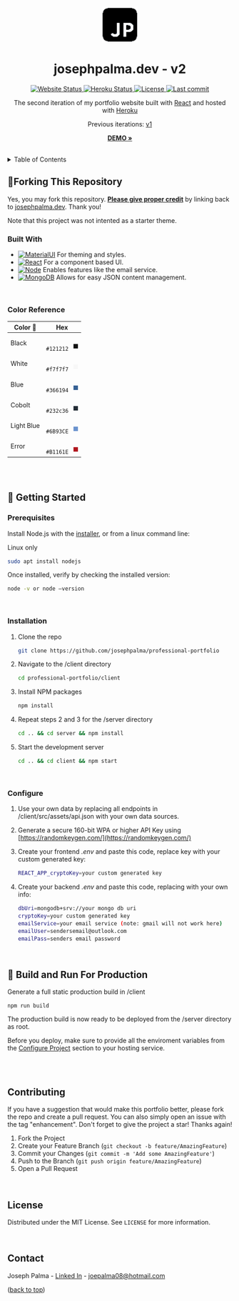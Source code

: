 <a id="readme-top"></a>

<br />

<div align="center">
  <a href="https://www.josephpalma.dev">
    <img src="client/public/jp-logo-black.ico" alt="Logo" width="80" height="80">
  </a>

<h1 align="center">josephpalma.dev - v2</h1>
  <p align="center">
    <a href="https://www.josephpalma.dev" target="_blank">
      <img src="https://img.shields.io/website?down_color=red&down_message=offline&up_color=green&up_message=online&url=https%3A%2F%2Fwww.josephpalma.dev" alt="Website Status" />
    </a>
    <a href="https://www.josephpalma.dev" target="_blank">
      <img src="https://img.shields.io/badge/heroku-success-green" alt="Heroku Status" />
    </a>
    <a href="https://github.com/josephpalma/josephpalma.dev/LICENSE" target="_blank">
      <img src="https://img.shields.io/badge/license-MIT-green?color=yellow" alt="License" />
    </a>
    <a href="https://github.com/josephpalma/josephpalma.dev/commits/main" target="_blank">
      <img src="https://img.shields.io/github/last-commit/josephpalma/josephpalma.dev?color=blue" alt="Last commit" />
    </a>
  </p>
  <p align="center">
    The second iteration of my portfolio website built with <a target="_blank" href="https://reactjs.org/">React</a> and hosted with <a href="www.heroku.com" target="_blank">Heroku</a>
    <br />
    <p align="center">
    Previous iterations: <a href="https://josephpalma.github.io/essays/" target="_blank">v1</a>
    </p>
    <a href="https://www.josephpalma.dev"><strong>DEMO »</strong></a>
    <br />
    <br />
  </p>
</div>



<!-- TABLE OF CONTENTS -->
<details>
  <summary>Table of Contents</summary>
  <ol>
    <li>
      <a href="#🚨-forking-this-repository">Forking</a>
      <ul>
        <li><a href="#built-with">Built With</a></li>
        <li><a href="#color-reference">Color Reference</a></li>
      </ul>
    </li>
    <li>
      <a href="#🔨-getting-started">Getting Started</a>
      <ul>
        <li><a href="#prerequisites">Prerequisites</a></li>
        <li><a href="#installation">Installation</a></li>
        <li><a href="#configure">Configure</a></li>
      </ul>
    </li>
    <li><a href="#🚀-build-and-run-for-production">Build and Run for Production</a></li>
    <li><a href="#contributing">Contributing</a></li>
    <li><a href="#license">License</a></li>
    <li><a href="#contact">Contact</a></li>
  </ol>
</details>


## 🚨Forking This Repository

Yes, you may fork this repository. <strong><u>Please give proper credit</u></strong> by linking back to [josephpalma.dev](https://josephpalma.dev). Thank you!

Note that this project was not intented as a starter theme.

### Built With

* [![MaterialUI][MaterialUI]][MaterialUI-url] For theming and styles.
* [![React][React.js]][React-url] For a component based UI.
* [![Node][Node.js]][Node-url] Enables features like the email service.
* [![MongoDB][MongoDB]][MongoDB-url] Allows for easy JSON content management.

<br />

### Color Reference

| Color 🎨       | Hex                                                                |
| -------------- | ------------------------------------------------------------------ |
| Black          | `#121212` &nbsp; <p style="background-color: #121212; width: 10px; height: 10px; display: inline-flex; transform: translateY(9px);" />|
| White          | `#f7f7f7` &nbsp; <p style="background-color: #f7f7f7; width: 10px; height: 10px; display: inline-flex; transform: translateY(9px);" />|
| Blue           | `#366194` &nbsp; <p style="background-color: #366194; width: 10px; height: 10px; display: inline-flex; transform: translateY(9px);" />|
| Cobolt         | `#232c36` &nbsp; <p style="background-color: #232c36; width: 10px; height: 10px; display: inline-flex; transform: translateY(9px);" />|
| Light Blue     | `#6B93CE` &nbsp; <p style="background-color: #6B93CE; width: 10px; height: 10px; display: inline-flex; transform: translateY(9px);" />|
| Error          | `#B1161E` &nbsp; <p style="background-color: #B1161E; width: 10px; height: 10px; display: inline-flex; transform: translateY(9px);" />|

<br />
<br />

## 🔨 Getting Started

### Prerequisites

Install Node.js with the [installer](https://nodejs.org/en/download/), or from a linux command line:

Linux only
  ```sh
  sudo apt install nodejs
  ```

Once installed, verify by checking the installed version:
  ```sh
  node -v or node –version
  ```

<br />

### Installation

1. Clone the repo
   ```sh
   git clone https://github.com/josephpalma/professional-portfolio
   ```
2. Navigate to the /client directory
   ```sh
   cd professional-portfolio/client
   ```
3. Install NPM packages
   ```sh
   npm install
   ```
4. Repeat steps 2 and 3 for the /server directory
   ```sh
   cd .. && cd server && npm install
   ```
5. Start the development server
   ```sh
   cd .. && cd client && npm start
   ```

<br />

### Configure

1. Use your own data by replacing all endpoints in /client/src/assets/api.json with your own data sources. 

2. Generate a secure 160-bit WPA or higher API Key using [https://randomkeygen.com/](https://randomkeygen.com/)

3. Create your frontend <i>.env</i> and paste this code, replace key with your custom generated key:

    ```sh
    REACT_APP_cryptoKey=your custom generated key
    ```

4. Create your backend <i>.env</i> and paste this code, replacing with your own info:
    ```sh
    dbUri=mongodb+srv://your mongo db uri
    cryptoKey=your custom generated key
    emailService=your email service (note: gmail will not work here)
    emailUser=sendersemail@outlook.com
    emailPass=senders email password
    ```

<br />

## 🚀 Build and Run For Production

Generate a full static production build in /client

```
npm run build
```
The production build is now ready to be deployed from the /server directory as root.

Before you deploy, make sure to provide all the enviroment variables from the <a href="#configure-project">Configure Project</a> section to your hosting service.

<br />
<br />

<!-- CONTRIBUTING -->
## Contributing

If you have a suggestion that would make this portfolio better, please fork the repo and create a pull request. You can also simply open an issue with the tag "enhancement".
Don't forget to give the project a star! Thanks again!

1. Fork the Project
2. Create your Feature Branch (`git checkout -b feature/AmazingFeature`)
3. Commit your Changes (`git commit -m 'Add some AmazingFeature'`)
4. Push to the Branch (`git push origin feature/AmazingFeature`)
5. Open a Pull Request

<br />

<!-- LICENSE -->
## License

Distributed under the MIT License. See `LICENSE` for more information.

<br />

<!-- CONTACT -->
## Contact

Joseph Palma - [Linked In](https://www.linkedin.com/in/joseph-palma-3681b5133/) - joepalma08@hotmail.com

<p align="left">(<a href="#readme-top">back to top</a>)</p>

[React.js]: https://img.shields.io/badge/React-20232A?style=flat&logo=react&logoColor=61DAFB
[React-url]: https://reactjs.org/

[Node.js]: https://img.shields.io/badge/Node.js-35495E?style=flat&logo=node.js&logoColor=#339933
[Node-url]: https://nodejs.org/

[MaterialUI]: https://img.shields.io/badge/MUI-007FFF?style=flat&logo=MUI&logoColor=white
[MaterialUI-url]: https://mui.com/

[MongoDB]: https://img.shields.io/badge/MongoDB-47A248?style=flat&logo=MongoDB&logoColor=white
[MongoDB-url]: https://www.mongodb.com/ 